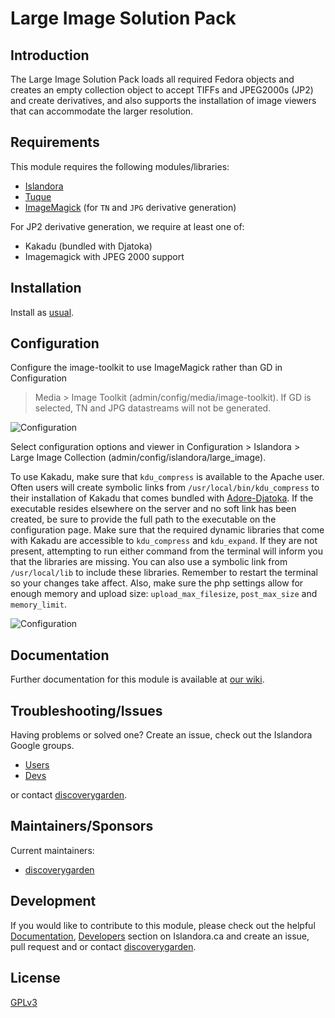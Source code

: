# Large Image Solution Pack

## Introduction

The Large Image Solution Pack loads all required Fedora objects and creates an
empty collection object to accept TIFFs and JPEG2000s (JP2) and create
derivatives, and also supports the installation of image viewers that can
accommodate the larger resolution.

## Requirements

This module requires the following modules/libraries:

* [Islandora](https://github.com/discoverygarden/islandora)
* [Tuque](https://github.com/islandora/tuque)
* [ImageMagick](https://drupal.org/project/imagemagick) (for `TN` and `JPG`
    derivative generation)

For JP2 derivative generation, we require at least one of:
* Kakadu (bundled with Djatoka)
* Imagemagick with JPEG 2000 support

## Installation

Install as
[usual](https://www.drupal.org/docs/8/extending-drupal-8/installing-drupal-8-modules).

## Configuration

Configure the image-toolkit to use ImageMagick rather than GD in Configuration
> Media > Image Toolkit (admin/config/media/image-toolkit). If GD is selected,
TN and JPG datastreams will not be generated.

![Configuration](https://camo.githubusercontent.com/6ae64673716ddf1f58d0e4856d7d7a5d79845506/687474703a2f2f692e696d6775722e636f6d2f4f33735150654f2e706e67)

Select configuration options and viewer in Configuration > Islandora > Large
Image Collection (admin/config/islandora/large_image).

To use Kakadu, make sure that `kdu_compress` is available to the Apache user.
Often users will create symbolic links from `/usr/local/bin/kdu_compress` to
their installation of Kakadu that comes bundled with
[Adore-Djatoka](http://sourceforge.net/apps/mediawiki/djatoka/index.php?title=Installation).
If the executable resides elsewhere on the server and no soft link has been
created, be sure to provide the full path to the executable on the
configuration page. Make sure that the required dynamic libraries that come
with Kakadu are accessible to `kdu_compress` and `kdu_expand`. If they are not
present, attempting to run either command from the terminal will inform you
that the libraries are missing. You can also use a symbolic link from
`/usr/local/lib` to include these libraries. Remember to restart the terminal
so your changes take affect. Also, make sure the php settings allow for enough
memory and upload size: `upload_max_filesize`, `post_max_size` and
`memory_limit`.

![Configuration](https://camo.githubusercontent.com/3730f86cd795d7d989e1cbb9b5dfca5221228379/687474703a2f2f692e696d6775722e636f6d2f625335706834412e706e67)

## Documentation

Further documentation for this module is available at [our
wiki](https://wiki.duraspace.org/display/ISLANDORA/Large+Image+Solution+Pack).

## Troubleshooting/Issues

Having problems or solved one? Create an issue, check out the Islandora Google
groups.

* [Users](https://groups.google.com/forum/?hl=en&fromgroups#!forum/islandora)
* [Devs](https://groups.google.com/forum/?hl=en&fromgroups#!forum/islandora-dev)

or contact [discoverygarden](http://support.discoverygarden.ca).

## Maintainers/Sponsors

Current maintainers:

* [discoverygarden](http://www.discoverygarden.ca)

## Development

If you would like to contribute to this module, please check out the helpful
[Documentation](https://github.com/Islandora/islandora/wiki#wiki-documentation-for-developers),
[Developers](http://islandora.ca/developers) section on Islandora.ca and create
an issue, pull request and or contact
[discoverygarden](http://support.discoverygarden.ca).

## License

[GPLv3](http://www.gnu.org/licenses/gpl-3.0.txt)

